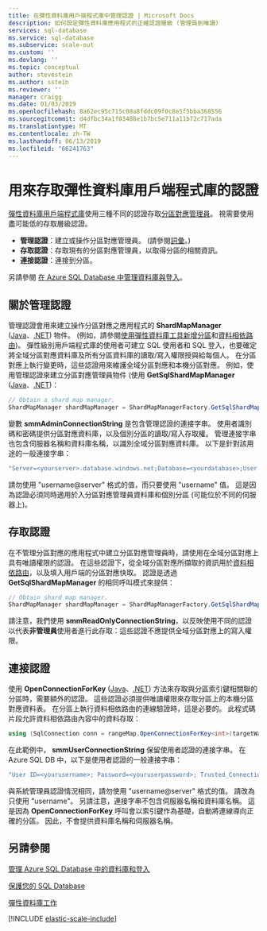 ```yaml
---
title: 在彈性資料庫用戶端程式庫中管理認證 | Microsoft Docs
description: 如何設定彈性資料庫應用程式的正確認證層級 (管理員到唯讀)
services: sql-database
ms.service: sql-database
ms.subservice: scale-out
ms.custom: ''
ms.devlang: ''
ms.topic: conceptual
author: stevestein
ms.author: sstein
ms.reviewer: ''
manager: craigg
ms.date: 01/03/2019
ms.openlocfilehash: 8a62ec95c715c08a8fddc09f0c8e5f5bba368556
ms.sourcegitcommit: d4dfbc34a1f03488e1b7bc5e711a11b72c717ada
ms.translationtype: MT
ms.contentlocale: zh-TW
ms.lasthandoff: 06/13/2019
ms.locfileid: "66241763"
---
```

# <a name="credentials-used-to-access-the-elastic-database-client-library"></a>用來存取彈性資料庫用戶端程式庫的認證

[彈性資料庫用戶端程式庫](sql-database-elastic-database-client-library.md)使用三種不同的認證存取[分區對應管理員](sql-database-elastic-scale-shard-map-management.md)。 視需要使用盡可能低的存取層級認證。

* **管理認證**：建立或操作分區對應管理員。 (請參閱[詞彙](sql-database-elastic-scale-glossary.md)。)
* **存取認證**：存取現有的分區對應管理員，以取得分區的相關資訊。
* **連接認證**：連接到分區。

另請參閱 [在 Azure SQL Database 中管理資料庫與登入](sql-database-manage-logins.md)。

## <a name="about-management-credentials"></a>關於管理認證

管理認證會用來建立操作分區對應之應用程式的 **ShardMapManager** ([Java](/java/api/com.microsoft.azure.elasticdb.shard.mapmanager.shardmapmanager)、[.NET](https://docs.microsoft.com/dotnet/api/microsoft.azure.sqldatabase.elasticscale.shardmanagement.shardmapmanager)) 物件。 (例如，請參閱[使用彈性資料庫工具新增分區](sql-database-elastic-scale-add-a-shard.md)和[資料相依路由](sql-database-elastic-scale-data-dependent-routing.md))。 彈性級別用戶端程式庫的使用者可建立 SQL 使用者和 SQL 登入，也要確定將全域分區對應資料庫及所有分區資料庫的讀取/寫入權限授與給每個人。 在分區對應上執行變更時，這些認證用來維護全域分區對應和本機分區對應。 例如，使用管理認證來建立分區對應管理員物件 (使用 **GetSqlShardMapManager** ([Java](/java/api/com.microsoft.azure.elasticdb.shard.mapmanager.shardmapmanagerfactory.getsqlshardmapmanager)、[.NET](https://docs.microsoft.com/dotnet/api/microsoft.azure.sqldatabase.elasticscale.shardmanagement.shardmapmanagerfactory.getsqlshardmapmanager))：

```java
// Obtain a shard map manager.
ShardMapManager shardMapManager = ShardMapManagerFactory.GetSqlShardMapManager(smmAdminConnectionString,ShardMapManagerLoadPolicy.Lazy);
```

變數 **smmAdminConnectionString** 是包含管理認證的連接字串。 使用者識別碼和密碼提供分區對應資料庫，以及個別分區的讀取/寫入存取權。 管理連接字串也包含伺服器名稱和資料庫名稱，以識別全域分區對應資料庫。 以下是針對該用途的一般連接字串：

```java
"Server=<yourserver>.database.windows.net;Database=<yourdatabase>;User ID=<yourmgmtusername>;Password=<yourmgmtpassword>;Trusted_Connection=False;Encrypt=True;Connection Timeout=30;”
```

請勿使用 "username@server" 格式的值，而只要使用 "username" 值。  這是因為認證必須同時適用於入分區對應管理員資料庫和個別分區 (可能位於不同的伺服器上)。

## <a name="access-credentials"></a>存取認證

在不管理分區對應的應用程式中建立分區對應管理員時，請使用在全域分區對應上具有唯讀權限的認證。 在這些認證下，從全域分區對應所擷取的資訊用於[資料相依路由](sql-database-elastic-scale-data-dependent-routing.md)，以及填入用戶端的分區對應快取。 認證是透過 **GetSqlShardMapManager** 的相同呼叫模式來提供：

```java
// Obtain shard map manager.
ShardMapManager shardMapManager = ShardMapManagerFactory.GetSqlShardMapManager(smmReadOnlyConnectionString, ShardMapManagerLoadPolicy.Lazy);  
```

請注意，我們使用 **smmReadOnlyConnectionString**，以反映使用不同的認證以代表**非管理員**使用者進行此存取：這些認證不應提供全域分區對應上的寫入權限。

## <a name="connection-credentials"></a>連接認證

使用 **OpenConnectionForKey** ([Java](/java/api/com.microsoft.azure.elasticdb.shard.mapper.listshardmapper.openconnectionforkey)、[.NET](https://docs.microsoft.com/dotnet/api/microsoft.azure.sqldatabase.elasticscale.shardmanagement.shardmap.openconnectionforkey)) 方法來存取與分區索引鍵相關聯的分區時，需要額外的認證。 這些認證必須提供唯讀權限來存取分區上的本機分區對應資料表。 在分區上執行資料相依路由的連線驗證時，這是必要的。 此程式碼片段允許資料相依路由內容中的資料存取：

```csharp
using (SqlConnection conn = rangeMap.OpenConnectionForKey<int>(targetWarehouse, smmUserConnectionString, ConnectionOptions.Validate))
```

在此範例中， **smmUserConnectionString** 保留使用者認證的連接字串。 在 Azure SQL DB 中，以下是使用者認證的一般連接字串：

```java
"User ID=<yourusername>; Password=<youruserpassword>; Trusted_Connection=False; Encrypt=True; Connection Timeout=30;”  
```

與系統管理員認證情況相同，請勿使用 "username@server" 格式的值。 請改為只使用 "username"。  另請注意，連接字串不包含伺服器名稱和資料庫名稱。 這是因為 **OpenConnectionForKey** 呼叫會以索引鍵作為基礎，自動將連線導向正確的分區。 因此，不會提供資料庫名稱和伺服器名稱。

## <a name="see-also"></a>另請參閱

[管理 Azure SQL Database 中的資料庫和登入](sql-database-manage-logins.md)

[保護您的 SQL Database](sql-database-security-overview.md)

[彈性資料庫工作](elastic-jobs-overview.md)

[!INCLUDE [elastic-scale-include](../../includes/elastic-scale-include.md)]
